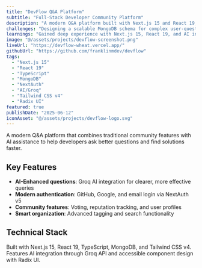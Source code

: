 ```yaml
---
title: "DevFlow Q&A Platform"
subtitle: "Full-Stack Developer Community Platform"
description: "A modern Q&A platform built with Next.js 15 and React 19, enhanced with AI assistance. Developers can ask questions, share knowledge, and get intelligent help formulating better queries through integrated Groq AI."
challenges: "Designing a scalable MongoDB schema for complex user-question-answer relationships while integrating AI assistance without compromising performance. Working with Next.js 15 early release meant adapting to new App Router patterns with limited documentation."
learnings: "Gained deep experience with Next.js 15, React 19, and AI integration. Learned to make AI features genuinely useful rather than gimmicky, and enhanced my NoSQL database design skills for complex relational data."
image: "@/assets/projects/devflow-screenshot.png"
liveUrl: "https://devflow-wheat.vercel.app/"
githubUrl: "https://github.com/franklinmdev/devflow"
tags:
  - "Next.js 15"
  - "React 19"
  - "TypeScript"
  - "MongoDB"
  - "NextAuth"
  - "AI/Groq"
  - "Tailwind CSS v4"
  - "Radix UI"
featured: true
publishDate: "2025-06-12"
iconAsset: "@/assets/projects/devflow-logo.svg"
---
```


A modern Q&A platform that combines traditional community features with AI assistance to help developers ask better questions and find solutions faster.

## Key Features

- **AI-Enhanced questions**: Groq AI integration for clearer, more effective queries
- **Modern authentication**: GitHub, Google, and email login via NextAuth v5
- **Community features**: Voting, reputation tracking, and user profiles
- **Smart organization**: Advanced tagging and search functionality

## Technical Stack

Built with Next.js 15, React 19, TypeScript, MongoDB, and Tailwind CSS v4. Features AI integration through Groq API and accessible component design with Radix UI.
